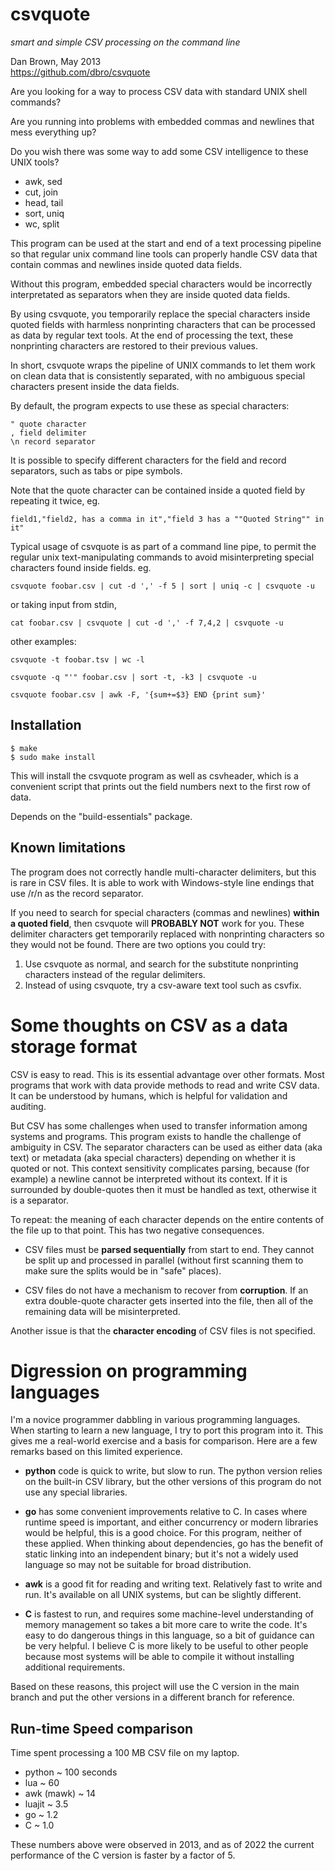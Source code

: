 csvquote
========
_smart and simple CSV processing on the command line_

Dan Brown, May 2013  
https://github.com/dbro/csvquote

Are you looking for a way to process CSV data with standard UNIX shell commands?

Are you running into problems with embedded commas and newlines that mess
everything up?

Do you wish there was some way to add some CSV intelligence to these UNIX tools?

* awk, sed
* cut, join
* head, tail
* sort, uniq
* wc, split

This program can be used at the start and end of a text processing pipeline
so that regular unix command line tools can properly handle CSV data that
contain commas and newlines inside quoted data fields.

Without this program, embedded special characters would be incorrectly
interpretated as separators when they are inside quoted data fields.

By using csvquote, you temporarily replace the special characters inside quoted
fields with harmless nonprinting characters that can be processed as data by
regular text tools. At the end of processing the text, these nonprinting
characters are restored to their previous values.

In short, csvquote wraps the pipeline of UNIX commands to let them work on
clean data that is consistently separated, with no ambiguous special
characters present inside the data fields.

By default, the program expects to use these as special characters:

    " quote character  
    , field delimiter  
    \n record separator  

It is possible to specify different characters for the field and record
separators, such as tabs or pipe symbols.

Note that the quote character can be contained inside a quoted field
by repeating it twice, eg.

    field1,"field2, has a comma in it","field 3 has a ""Quoted String"" in it"

Typical usage of csvquote is as part of a command line pipe, to permit
the regular unix text-manipulating commands to avoid misinterpreting
special characters found inside fields. eg.

    csvquote foobar.csv | cut -d ',' -f 5 | sort | uniq -c | csvquote -u

or taking input from stdin,

    cat foobar.csv | csvquote | cut -d ',' -f 7,4,2 | csvquote -u

other examples:

    csvquote -t foobar.tsv | wc -l

    csvquote -q "'" foobar.csv | sort -t, -k3 | csvquote -u

    csvquote foobar.csv | awk -F, '{sum+=$3} END {print sum}'

Installation
------------

    $ make
    $ sudo make install

This will install the csvquote program as well as csvheader, which is a
convenient script that prints out the field numbers next to the first row
of data.

Depends on the "build-essentials" package.

Known limitations
-----------------

The program does not correctly handle multi-character delimiters, but this
is rare in CSV files. It is able to work with Windows-style line endings that
use /r/n as the record separator.

If you need to search for special characters (commas and newlines)
**within a quoted field**, then csvquote will **PROBABLY NOT** work for you. These
delimiter characters get temporarily replaced with nonprinting characters so
they would not be found. There are two options you could try:

1. Use csvquote as normal, and search for the substitute nonprinting characters
   instead of the regular delimiters.
2. Instead of using csvquote, try a csv-aware text tool such as csvfix.

Some thoughts on CSV as a data storage format
=============================================

CSV is easy to read. This is its essential advantage over other formats. Most
programs that work with data provide methods to read and write CSV data. It
can be understood by humans, which is helpful for validation and auditing.

But CSV has some challenges when used to transfer information among systems
and programs. This program exists to handle the challenge of ambiguity in CSV.
The separator characters can be used as either data (aka text) or metadata
(aka special characters) depending on whether it is quoted or not. This
context sensitivity complicates parsing, because (for example) a newline
cannot be interpreted without its context. If it is surrounded by
double-quotes then it must be handled as text, otherwise it is a separator.

To repeat: the meaning of each character depends on the entire contents of
the file up to that point. This has two negative consequences.

* CSV files must be **parsed sequentially** from start to end. They cannot be
split up and processed in parallel (without first scanning
them to make sure the splits would be in "safe" places).

* CSV files do not have a mechanism to recover from **corruption**. If an extra
double-quote character gets inserted into the file, then all of the remaining
data will be misinterpreted.

Another issue is that the **character encoding** of CSV files is not specified.

Digression on programming languages
===================================

I'm a novice programmer dabbling in various programming languages. When
starting to learn a new language, I try to port this program into it. This
gives me a real-world exercise and a basis for comparison. Here are a few
remarks based on this limited experience.

* **python** code is quick to write, but slow to run. The python version relies
on the built-in CSV library, but the other versions of this program do not use
any special libraries.

* **go** has some convenient improvements relative to C. In cases where runtime
speed is important, and either concurrency or modern libraries would be
helpful, this is a good choice. For this program, neither of these applied.
When thinking about dependencies, go has the benefit of static linking into an
independent binary; but it's not a widely used language so may not be suitable
for broad distribution.

* **awk** is a good fit for reading and writing text. Relatively fast to write
and run. It's available on all UNIX systems, but can be slightly different.

* **C** is fastest to run, and requires some machine-level understanding of
memory management so takes a bit more care to write the code. It's easy to do
dangerous things in this language, so a bit of guidance can be very helpful.
I believe C is more likely to be useful to other people because most systems
will be able to compile it without installing additional requirements.

Based on these reasons, this project will use the C version in the main branch
and put the other versions in a different branch for reference.

Run-time Speed comparison
-------------------------

Time spent processing a 100 MB CSV file on my laptop.

* python ~ 100 seconds
* lua ~ 60
* awk (mawk) ~ 14
* luajit ~ 3.5
* go ~ 1.2
* C ~ 1.0

These numbers above were observed in 2013, and as of 2022 the current performance of the C version is faster by a factor of 5.

